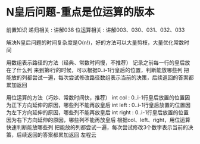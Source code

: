 <!-- Slide number: 1 -->
# N皇后问题-重点是位运算的版本
前置知识
递归相关 : 讲解038
位运算相关 : 讲解003、030、031、032、033

解决N皇后问题的时间复杂度是O(n!)，好的方法可以大量剪枝，大量优化常数时间

用数组表示路径的方法（经典、常数时间慢，不推荐）
记录之前每一行的皇后放在了什么列
来到第i行的时候，可以根据0..i-1行皇后的位置，判断能放哪些列
把能放的列都尝试一遍，每次尝试修改路径数组表示当前的决策，后续返回的答案都累加返回

用位运算的方法（巧妙、常数时间快，推荐）
int col   : 0..i-1行皇后放置的位置因为正下方向延伸的原因，哪些列不能再放皇后
int left  : 0..i-1行皇后放置的位置因为左下方向延伸的原因，哪些列不能再放皇后
int right : 0..i-1行皇后放置的位置因为右下方向延伸的原因，哪些列不能再放皇后
根据col、left、right，用位运算快速判断能放哪些列
把能放的列都尝试一遍，每次尝试修改3个数字表示当前的决策，后续返回的答案都累加返回
左程云